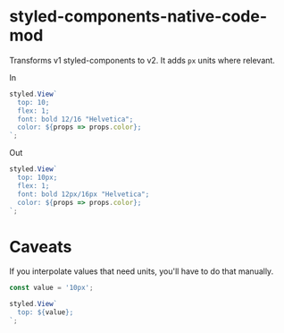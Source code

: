 # styled-components-native-code-mod

Transforms v1 styled-components to v2. It adds `px` units where relevant.

In

```js
styled.View`
  top: 10;
  flex: 1;
  font: bold 12/16 "Helvetica";
  color: ${props => props.color};
`;
```

Out

```js
styled.View`
  top: 10px;
  flex: 1;
  font: bold 12px/16px "Helvetica";
  color: ${props => props.color};
`;
```

# Caveats

If you interpolate values that need units, you'll have to do that manually.

```js
const value = '10px';

styled.View`
  top: ${value};
`;
```
